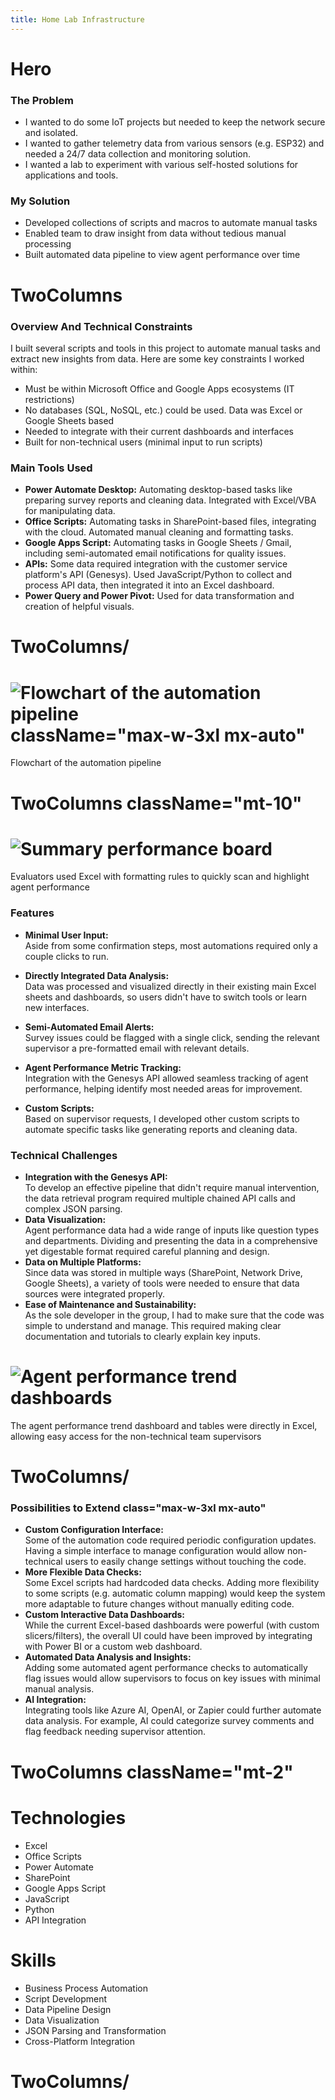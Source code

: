 ```yaml
---
title: Home Lab Infrastructure
---
```


# Hero

### The Problem
- I wanted to do some IoT projects but needed to keep the network secure and isolated.
- I wanted to gather telemetry data from various sensors (e.g. ESP32) and needed a 24/7 data collection and monitoring solution.
- I wanted a lab to experiment with various self-hosted solutions for applications and tools.

### My Solution
- Developed collections of scripts and macros to automate manual tasks
- Enabled team to draw insight from data without tedious manual processing
- Built automated data pipeline to view agent performance over time

# TwoColumns

### Overview And Technical Constraints
I built several scripts and tools in this project to automate manual tasks and extract new insights from data. Here are some key constraints I worked within:
- Must be within Microsoft Office and Google Apps ecosystems (IT restrictions)
- No databases (SQL, NoSQL, etc.) could be used. Data was Excel or Google Sheets based
- Needed to integrate with their current dashboards and interfaces
- Built for non-technical users (minimal input to run scripts)

### Main Tools Used
- **Power Automate Desktop:** Automating desktop-based tasks like preparing survey reports and cleaning data. Integrated with Excel/VBA for manipulating data.
- **Office Scripts:** Automating tasks in SharePoint-based files, integrating with the cloud. Automated manual cleaning and formatting tasks.
- **Google Apps Script:** Automating tasks in Google Sheets / Gmail, including semi-automated email notifications for quality issues.
- **APIs:** Some data required integration with the customer service platform's API (Genesys). Used JavaScript/Python to collect and process API data, then integrated it into an Excel dashboard.
- **Power Query and Power Pivot:** Used for data transformation and creation of helpful visuals.

# TwoColumns/


# ![Flowchart of the automation pipeline](/images/projectPages/qa-data-automations-flowchart.svg) className="max-w-3xl mx-auto"
Flowchart of the automation pipeline


# TwoColumns className="mt-10"

# ![Summary performance board](/images/projectPages/qa-evaluation-sheet.png)
Evaluators used Excel with formatting rules to quickly scan and highlight agent performance

### Features
- **Minimal User Input:**  
  Aside from some confirmation steps, most automations required only a couple clicks to run.

- **Directly Integrated Data Analysis:**  
  Data was processed and visualized directly in their existing main Excel sheets and dashboards, so users didn't have to switch tools or learn new interfaces.

- **Semi-Automated Email Alerts:**  
  Survey issues could be flagged with a single click, sending the relevant supervisor a pre-formatted email with relevant details.

- **Agent Performance Metric Tracking:**  
  Integration with the Genesys API allowed seamless tracking of agent performance, helping identify most needed areas for improvement.

- **Custom Scripts:**  
  Based on supervisor requests, I developed other custom scripts to automate specific tasks like generating reports and cleaning data.

### Technical Challenges
- **Integration with the Genesys API:**  
    To develop an effective pipeline that didn't require manual intervention, the data retrieval program required multiple chained API calls and complex JSON parsing.
- **Data Visualization:**  
    Agent performance data had a wide range of inputs like question types and departments. Dividing and presenting the data in a comprehensive yet digestable format required careful planning and design.
- **Data on Multiple Platforms:**  
    Since data was stored in multiple ways (SharePoint, Network Drive, Google Sheets), a variety of tools were needed to ensure that data sources were integrated properly.
- **Ease of Maintenance and Sustainability:**  
    As the sole developer in the group, I had to make sure that the code was simple to understand and manage. This required making clear documentation and tutorials to clearly explain key inputs.

# ![Agent performance trend dashboards](/images/projectPages/qa-data-agent-trends.png)
The agent performance trend dashboard and tables were directly in Excel, allowing easy access for the non-technical team supervisors

# TwoColumns/

### Possibilities to Extend class="max-w-3xl mx-auto"
- **Custom Configuration Interface:**  
  Some of the automation code required periodic configuration updates. Having a simple interface to manage configuration would allow non-technical users to easily change settings without touching the code.
- **More Flexible Data Checks:**  
    Some Excel scripts had hardcoded data checks. Adding more flexibility to some scripts (e.g. automatic column mapping) would keep the system more adaptable to future changes without manually editing code.
- **Custom Interactive Data Dashboards:**  
    While the current Excel-based dashboards were powerful (with custom slicers/filters), the overall UI could have been improved by integrating with Power BI or a custom web dashboard.
- **Automated Data Analysis and Insights:**  
  Adding some automated agent performance checks to automatically flag issues would allow supervisors to focus on key issues with minimal manual analysis.
- **AI Integration:**  
  Integrating tools like Azure AI, OpenAI, or Zapier could further automate data analysis. For example, AI could categorize survey comments and flag feedback needing supervisor attention.

# TwoColumns className="mt-2"
# Technologies
- Excel
- Office Scripts
- Power Automate
- SharePoint
- Google Apps Script
- JavaScript
- Python
- API Integration

# Skills
- Business Process Automation
- Script Development
- Data Pipeline Design
- Data Visualization
- JSON Parsing and Transformation
- Cross-Platform Integration
# TwoColumns/